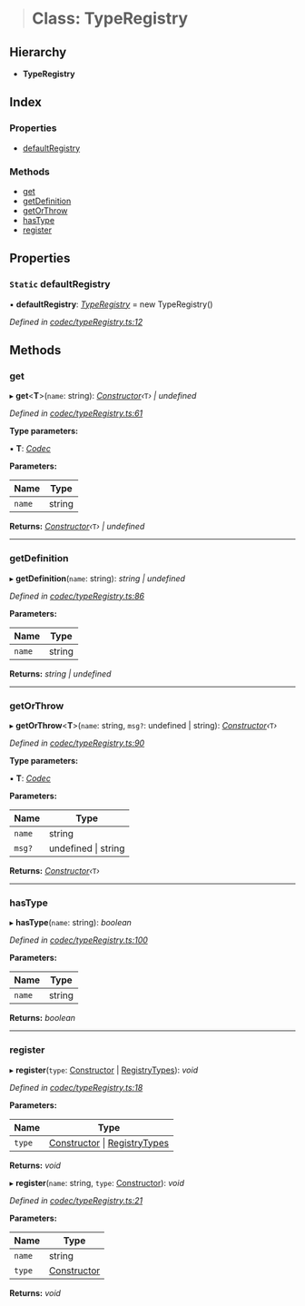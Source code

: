 > # Class: TypeRegistry

## Hierarchy

* **TypeRegistry**

## Index

### Properties

* [defaultRegistry](_codec_typeregistry_.typeregistry.md#static-defaultregistry)

### Methods

* [get](_codec_typeregistry_.typeregistry.md#get)
* [getDefinition](_codec_typeregistry_.typeregistry.md#getdefinition)
* [getOrThrow](_codec_typeregistry_.typeregistry.md#getorthrow)
* [hasType](_codec_typeregistry_.typeregistry.md#hastype)
* [register](_codec_typeregistry_.typeregistry.md#register)

## Properties

### `Static` defaultRegistry

▪ **defaultRegistry**: *[TypeRegistry](_codec_typeregistry_.typeregistry.md)* =  new TypeRegistry()

*Defined in [codec/typeRegistry.ts:12](https://github.com/polkadot-js/api/blob/e5cc683/packages/types/src/codec/typeRegistry.ts#L12)*

## Methods

###  get

▸ **get**<**T**>(`name`: string): *[Constructor](../interfaces/_types_.constructor.md)‹*`T`*› | undefined*

*Defined in [codec/typeRegistry.ts:61](https://github.com/polkadot-js/api/blob/e5cc683/packages/types/src/codec/typeRegistry.ts#L61)*

**Type parameters:**

▪ **T**: *[Codec](../interfaces/_types_.codec.md)*

**Parameters:**

Name | Type |
------ | ------ |
`name` | string |

**Returns:** *[Constructor](../interfaces/_types_.constructor.md)‹*`T`*› | undefined*

___

###  getDefinition

▸ **getDefinition**(`name`: string): *string | undefined*

*Defined in [codec/typeRegistry.ts:86](https://github.com/polkadot-js/api/blob/e5cc683/packages/types/src/codec/typeRegistry.ts#L86)*

**Parameters:**

Name | Type |
------ | ------ |
`name` | string |

**Returns:** *string | undefined*

___

###  getOrThrow

▸ **getOrThrow**<**T**>(`name`: string, `msg?`: undefined | string): *[Constructor](../interfaces/_types_.constructor.md)‹*`T`*›*

*Defined in [codec/typeRegistry.ts:90](https://github.com/polkadot-js/api/blob/e5cc683/packages/types/src/codec/typeRegistry.ts#L90)*

**Type parameters:**

▪ **T**: *[Codec](../interfaces/_types_.codec.md)*

**Parameters:**

Name | Type |
------ | ------ |
`name` | string |
`msg?` | undefined \| string |

**Returns:** *[Constructor](../interfaces/_types_.constructor.md)‹*`T`*›*

___

###  hasType

▸ **hasType**(`name`: string): *boolean*

*Defined in [codec/typeRegistry.ts:100](https://github.com/polkadot-js/api/blob/e5cc683/packages/types/src/codec/typeRegistry.ts#L100)*

**Parameters:**

Name | Type |
------ | ------ |
`name` | string |

**Returns:** *boolean*

___

###  register

▸ **register**(`type`: [Constructor](../interfaces/_types_.constructor.md) | [RegistryTypes](../modules/_types_.md#registrytypes)): *void*

*Defined in [codec/typeRegistry.ts:18](https://github.com/polkadot-js/api/blob/e5cc683/packages/types/src/codec/typeRegistry.ts#L18)*

**Parameters:**

Name | Type |
------ | ------ |
`type` | [Constructor](../interfaces/_types_.constructor.md) \| [RegistryTypes](../modules/_types_.md#registrytypes) |

**Returns:** *void*

▸ **register**(`name`: string, `type`: [Constructor](../interfaces/_types_.constructor.md)): *void*

*Defined in [codec/typeRegistry.ts:21](https://github.com/polkadot-js/api/blob/e5cc683/packages/types/src/codec/typeRegistry.ts#L21)*

**Parameters:**

Name | Type |
------ | ------ |
`name` | string |
`type` | [Constructor](../interfaces/_types_.constructor.md) |

**Returns:** *void*